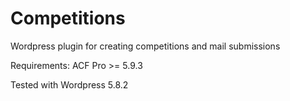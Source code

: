 # Competitions

 Wordpress plugin for creating competitions and mail submissions

Requirements:
ACF Pro >= 5.9.3

Tested with Wordpress 5.8.2


